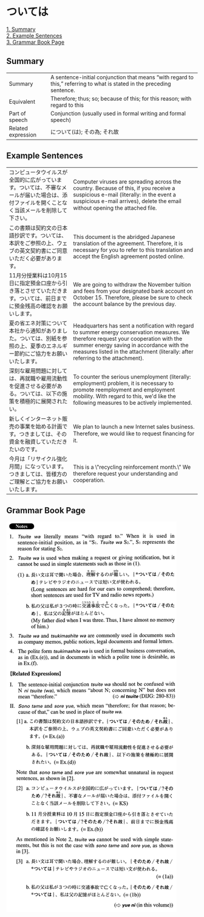 # ついては

[1. Summary](#summary)<br>
[2. Example Sentences](#example-sentences)<br>
[3. Grammar Book Page](#grammar-book-page)<br>


## Summary

<table><tr>   <td>Summary</td>   <td>A sentence-initial conjunction that means “with regard to this,” referring to what is stated in the preceding sentence.</td></tr><tr>   <td>Equivalent</td>   <td>Therefore; thus; so; because of this; for this reason; with regard to this</td></tr><tr>   <td>Part of speech</td>   <td>Conjunction (usually used in formal writing and formal speech)</td></tr><tr>   <td>Related expression</td>   <td>について(は); その為; それ故</td></tr></table>

## Example Sentences

<table><tr>   <td>コンピュータウイルスが全国的に広がっています。ついては、不審なメールが届いた場合は、添付ファイルを開くことなく当該メールを削除して下さい。</td>   <td>Computer viruses are spreading across the country. Because of this, if you receive a suspicious e-mail (literally: in the event a suspicious e-mail arrives), delete the email without opening the attached ﬁle.</td></tr><tr>   <td>この書類は契約文の日本語抄訳です。ついては、本訳をご参照の上、ウェブの英文契約書にご同意いただく必要があります。</td>   <td>This document is the abridged Japanese translation of the agreement. Therefore, it is necessary for you to refer to this translation and accept the English agreement posted online.</td></tr><tr>   <td>11月分授業料は10月15日に指定預金口座から引き落とさせていただきます。ついては、前日までに預金残高の確認をお願いします。</td>   <td>We are going to withdraw the November tuition and fees from your designated bank account on October 15. Therefore, please be sure to check the account balance by the previous day.</td></tr><tr>   <td>夏の省エネ対策について本社から通知がありました。ついては、別紙を参照の上、夏季のエネルギー節約にご協力をお願いいたします。</td>   <td>Headquarters has sent a notification with regard to summer energy conservation measures. We therefore request your cooperation with the summer energy saving in accordance with the measures listed in the attachment (literally: after referring to the attachment).</td></tr><tr>   <td>深刻な雇用問題に対しては、再就職や雇用流動性を促進させる必要がある。ついては、以下の施策を積極的に展開されたい。</td>   <td>To counter the serious unemployment (literally: employment) problem, it is necessary to promote reemployment and employment mobility. With regard to this, we'd like the following measures to be actively implemented.</td></tr><tr>   <td>新しくインターネット販売の事業を始める計画です。つきましては、その資金を融資していただきたいのです。</td>   <td>We plan to launch a new Internet sales business. Therefore, we would like to request ﬁnancing for it.</td></tr><tr>   <td>今月は「リサイクル強化月間」になっています。つきましては、皆様方のご理解とご協力をお願いいたします。</td>   <td>This is a \"recycling reinforcement month.\" We therefore request your understanding and cooperation.</td></tr></table>

## Grammar Book Page

![](../img/Advancedついては.png)

